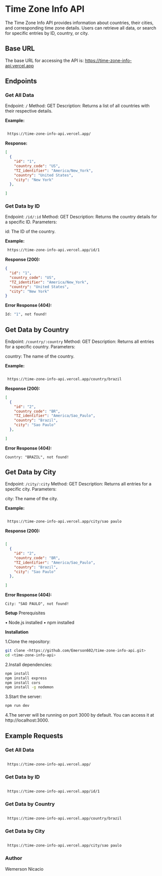 # Time Zone Info API
The Time Zone Info API provides information about countries, their cities, and corresponding time zone details. Users can retrieve all data, or search for specific entries by ID, country, or city.

## Base URL
The base URL for accessing the API is: https://time-zone-info-api.vercel.app

## Endpoints

### Get All Data
Endpoint: `/`
Method: GET
Description: Returns a list of all countries with their respective details. 

**Example:**

```bash

 https://time-zone-info-api.vercel.app/
```

**Response:** 

```json
[
  {
    "id": "1",
    "country_code": "US",
    "TZ_identifier": "America/New_York",
    "country": "United States",
    "city": "New York"
  },
  
] 
```
### Get Data by ID
Endpoint: `/id/:id`
Method: GET
Description: Returns the country details for a specific ID.
Parameters:

id: The ID of the country.

**Example:**

```bash 
 https://time-zone-info-api.vercel.app/id/1
```
**Response (200):**
```json 
{
  "id": "1",
  "country_code": "US",
  "TZ_identifier": "America/New_York",
  "country": "United States",
  "city": "New York"
}
```

**Error Response (404):**
```bash
Id: "1", not found!
```

## Get Data by Country
Endpoint: `/country/:country`
Method: GET
Description: Returns all entries for a specific country.
Parameters:

country: The name of the country.

**Example:**

```bash

 https://time-zone-info-api.vercel.app/country/brazil
```

**Response (200):** 
```json
[
  {
    "id": "2",
    "country_code": "BR",
    "TZ_identifier": "America/Sao_Paulo",
    "country": "Brazil",
    "city": "Sao Paulo"
  },
  
]
```
**Error Response (404):** 

```text
Country: "BRAZIL", not found!
```

## Get Data by City
Endpoint: `/city/:city`
Method: GET
Description: Returns all entries for a specific city.
Parameters:

city: The name of the city.

**Example:**

```bash

 https://time-zone-info-api.vercel.app/city/sao paulo
```

**Response (200):**
```json  

[
  {
    "id": "2",
    "country_code": "BR",
    "TZ_identifier": "America/Sao_Paulo",
    "country": "Brazil",
    "city": "Sao Paulo"
  },
  
]
```

**Error Response (404):**

```text 
City: "SAO PAULO", not found!
```
**Setup**
Prerequisites

• Node.js installed
• npm installed

**Installation**

1.Clone the repository:

```bash
git clone <https://github.com/Emerson602/time-zone-info-api.git>
cd <time-zone-info-api>
```

2.Install dependencies:

```bash
npm install
npm install express 
npm install cors
npm install -g nodemon
```
3.Start the server:

```bash
npm run dev
```
4.The server will be running on port 3000 by default. You can access it at http://localhost:3000.

## Example Requests
### Get All Data
```bash

 https://time-zone-info-api.vercel.app/
```
### Get Data by ID
```bash

 https://time-zone-info-api.vercel.app/id/1
```
### Get Data by Country
```bash

 https://time-zone-info-api.vercel.app/country/brazil
```
### Get Data by City
```bash

 https://time-zone-info-api.vercel.app/city/sao paulo
```
### Author
Wemerson Nicacio




